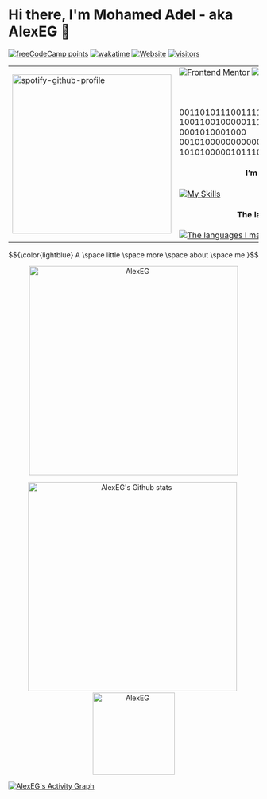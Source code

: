 # Hi there, I'm Mohamed Adel - aka AlexEG 👋 
[<img alt="freeCodeCamp points" src="https://img.shields.io/freecodecamp/points/fcc4dcee3ab-a388-4f70-9ad9-0ac52ed81dc7?logo=freecodecamp&logoColor=%2349f3f2&color=%230a0a49&style=plastic">](https://www.freecodecamp.org/fcc4dcee3ab-a388-4f70-9ad9-0ac52ed81dc7)   [![wakatime](https://wakatime.com/badge/user/fbdfdc0f-d449-43dc-8090-ced03a22fe8c.svg)](https://wakatime.com/@fbdfdc0f-d449-43dc-8090-ced03a22fe8c)    [<img alt="Website" src="https://img.shields.io/website?down_color=%23ff0000&down_message=404&style=plastic&up_color=%230ef700&up_message=online&url=https%3A%2F%2Falexeg.github.io%2F">](https://alexeg.github.io/)   [<img alt="visitors" src="https://visitor-badge.glitch.me/badge?page_id=AlexEG.AlexEG">](https://github.com/AlexEG)
<!-- /////////////////////// -->
<table>
<tbody>
  <tr>
    <td><a href="https://open.spotify.com/user/31pdpcquhjbfdyqmhp6j6sy3xaxq" target="_blank"><img src="https://spotify-github-profile.vercel.app/api/view?uid=31pdpcquhjbfdyqmhp6j6sy3xaxq&cover_image=true&theme=default&show_offline=true&background_color=121212&bar_color_cover=true" alt="spotify-github-profile" width="320"></a><br></td>
    <td><a href="https://www.frontendmentor.io/profile/AlexEG" target="_blank"><img src="https://img.shields.io/badge/-Frontend%20Mentor-5F3DC4?style=for-the-badge&logo=FrontendMentor&logoColor=white&link=https://www.frontendmentor.io/profile/AlexEG" alt="Frontend Mentor"></a>    <a href="https://www.freecodecamp.org/fcc4dcee3ab-a388-4f70-9ad9-0ac52ed81dc7" target="_blank"><img src="https://img.shields.io/badge/-FreeCodeCamp-0A0A23?style=for-the-badge&logo=FreeCodeCamp&logoColor=white&link=https://www.freecodecamp.org" alt="FreeCodeCamp"></a>    <a href="https://www.linkedin.com/in/mohamed-adel-69a452249/" target="_blank"><img src="https://img.shields.io/badge/-linkedin-blue?style=for-the-badge&logo=Linkedin&logoColor=white&link=https://www.linkedin.com/in/mohamed-adel-69a452249/" alt="Linkedin"></a>   <br><br><br><br>0011010111001111100<br>100110010000011111101010101000000010000101<br>0001010001000<br>00101000000000000000001000000100<br>1010100000101110<br><h4  align="center">I’m currently learning</h4><a href="#"><img src="https://skillicons.dev/icons?i=js,bootstrap,sass,cpp" alt="My Skills"></a><br><h4 align="center">The languages I mastered</h4><a href="#"><img src="https://skillicons.dev/icons?i=md,html,css" alt="The languages I mastered"></a></td>
  </tr>
</tbody>
</table>
<!-- ////////////////////////// -->

$${\color{lightblue} A \space little \space more \space about \space me }$$

<!-- ////////////////////////// -->
<p align="center">
<a href="https://github.com/AlexEG"><img src="http://github-readme-streak-stats.herokuapp.com?user=AlexEG&theme=radical&hide_border=true" alt="AlexEG" width="420"/></a>
</p>
 <p align="center">
<a href="https://github.com/AlexEG"><img src="https://github-readme-stats.vercel.app/api?username=AlexEG&show_icons=true&theme=radical&count_private=true&hide_border=true" alt="AlexEG's Github stats" width="420"/></a>&nbsp;<a href="https://github.com/AlexEG"><img src="https://github-readme-stats.vercel.app/api/top-langs/?username=AlexEG&layout=compact&theme=radical&hide_border=true" alt="AlexEG" height="165"></a>
</p>
 <!-- https://github.com/ashutosh00710/github-readme-activity-graph -->
  <a href="https://github.com/AlexEG"><img alt="AlexEG's Activity Graph" src="https://github-readme-activity-graph.cyclic.app/graph/?username=AlexEG&bg_color=141321&color=F8D866&line=fe428e&point=FFFFFF&hide_border=true" /></a>
<!-- ////////////////////////// -->

